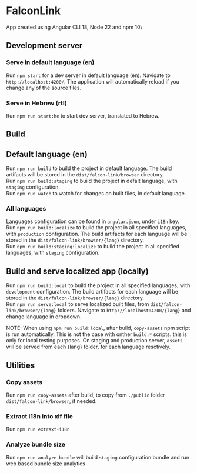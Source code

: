 # FalconLink
App created using Angular CLI 18, Node 22 and npm 10\

## Development server
### Serve in default language (en)
Run `npm start` for a dev server in default language (en). Navigate to `http://localhost:4200/`. The application will automatically reload if you change any of the source files.  

### Serve in Hebrew (rtl)
Run `npm run start:he` to start dev server, translated to Hebrew.  

## Build
## Default language (en)
Run `npm run build` to build the project in default language. The build artifacts will be stored in the `dist/falcon-link/browser` directory.  
Run `npm run build:staging` to build the project in defalt language, with `staging` configuration.  
Run `npm run watch` to watch for changes on built files, in default language.  

### All languages
Languages configuration can be found in `angular.json`, under `i18n` key.  
Run `npm run build:localize` to build the project in all specified languages, with `production` configuration. The build artifacts for each language will be stored in the `dist/falcon-link/browser/{lang}` directory.  
Run `npm run build:staging:localize` to build the project in all specified languages, with `staging` configuration.  

## Build and serve localized app (locally)
Run `npm run build:local` to build the project in all specified languages, with `development` configuration. The build artifacts for each language will be stored in the `dist/falcon-link/browser/{lang}` directory.  
 Run `npm run serve:local` to serve localized built files, from `dist/falcon-link/browser/{lang}` folders. Navigate to `http://localhost:4200/{lang}` and change language in dropdown.  
   
 NOTE: When using `npm run build:local`, after build, `copy-assets` npm script is run automatically. This is not the case with onther `build:*` scripts.
 this is only for local testing purposes. On staging and production server, `assets` will be served from each {lang} folder, for each language resctively.  

## Utilities
### Copy assets
Run `npm run copy-assets` after build, to copy from `./public` folder `dist/falcon-link/browser`, if needed.  

### Extract i18n into xlf file
Run `npm run extraxt-i18n`  

### Analyze bundle size
Run `npm run analyze-bundle` will build `staging` configuration bundle and run web based bundle size analytics  
